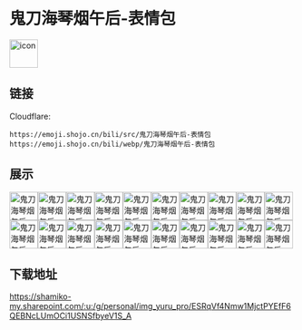 # 鬼刀海琴烟午后-表情包
<img src="https://emoji.shojo.cn/bili/src/鬼刀海琴烟午后-表情包/icon.png" width="50" height="50" alt="icon">

## 链接
Cloudflare:
```
https://emoji.shojo.cn/bili/src/鬼刀海琴烟午后-表情包
https://emoji.shojo.cn/bili/webp/鬼刀海琴烟午后-表情包
```
## 展示
<img src="https://emoji.shojo.cn/bili/src/鬼刀海琴烟午后-表情包/鬼刀海琴烟午后-表情包-OK.png" width="50" height="50" alt="鬼刀海琴烟午后-表情包-OK"><img src="https://emoji.shojo.cn/bili/src/鬼刀海琴烟午后-表情包/鬼刀海琴烟午后-表情包-震惊.png" width="50" height="50" alt="鬼刀海琴烟午后-表情包-震惊"><img src="https://emoji.shojo.cn/bili/src/鬼刀海琴烟午后-表情包/鬼刀海琴烟午后-表情包-着急.png" width="50" height="50" alt="鬼刀海琴烟午后-表情包-着急"><img src="https://emoji.shojo.cn/bili/src/鬼刀海琴烟午后-表情包/鬼刀海琴烟午后-表情包-无语.png" width="50" height="50" alt="鬼刀海琴烟午后-表情包-无语"><img src="https://emoji.shojo.cn/bili/src/鬼刀海琴烟午后-表情包/鬼刀海琴烟午后-表情包-投币.png" width="50" height="50" alt="鬼刀海琴烟午后-表情包-投币"><img src="https://emoji.shojo.cn/bili/src/鬼刀海琴烟午后-表情包/鬼刀海琴烟午后-表情包-润.png" width="50" height="50" alt="鬼刀海琴烟午后-表情包-润"><img src="https://emoji.shojo.cn/bili/src/鬼刀海琴烟午后-表情包/鬼刀海琴烟午后-表情包-摸鱼.png" width="50" height="50" alt="鬼刀海琴烟午后-表情包-摸鱼"><img src="https://emoji.shojo.cn/bili/src/鬼刀海琴烟午后-表情包/鬼刀海琴烟午后-表情包-泪目.png" width="50" height="50" alt="鬼刀海琴烟午后-表情包-泪目"><img src="https://emoji.shojo.cn/bili/src/鬼刀海琴烟午后-表情包/鬼刀海琴烟午后-表情包-哼.png" width="50" height="50" alt="鬼刀海琴烟午后-表情包-哼"><img src="https://emoji.shojo.cn/bili/src/鬼刀海琴烟午后-表情包/鬼刀海琴烟午后-表情包-害羞.png" width="50" height="50" alt="鬼刀海琴烟午后-表情包-害羞"><img src="https://emoji.shojo.cn/bili/src/鬼刀海琴烟午后-表情包/鬼刀海琴烟午后-表情包-干杯.png" width="50" height="50" alt="鬼刀海琴烟午后-表情包-干杯"><img src="https://emoji.shojo.cn/bili/src/鬼刀海琴烟午后-表情包/鬼刀海琴烟午后-表情包-饿饿.png" width="50" height="50" alt="鬼刀海琴烟午后-表情包-饿饿"><img src="https://emoji.shojo.cn/bili/src/鬼刀海琴烟午后-表情包/鬼刀海琴烟午后-表情包-逮捕.png" width="50" height="50" alt="鬼刀海琴烟午后-表情包-逮捕"><img src="https://emoji.shojo.cn/bili/src/鬼刀海琴烟午后-表情包/鬼刀海琴烟午后-表情包-呆滞.png" width="50" height="50" alt="鬼刀海琴烟午后-表情包-呆滞"><img src="https://emoji.shojo.cn/bili/src/鬼刀海琴烟午后-表情包/鬼刀海琴烟午后-表情包-聪明.png" width="50" height="50" alt="鬼刀海琴烟午后-表情包-聪明"><img src="https://emoji.shojo.cn/bili/src/鬼刀海琴烟午后-表情包/鬼刀海琴烟午后-表情包-吃桃子.png" width="50" height="50" alt="鬼刀海琴烟午后-表情包-吃桃子"><img src="https://emoji.shojo.cn/bili/src/鬼刀海琴烟午后-表情包/鬼刀海琴烟午后-表情包-暗中观察.png" width="50" height="50" alt="鬼刀海琴烟午后-表情包-暗中观察"><img src="https://emoji.shojo.cn/bili/src/鬼刀海琴烟午后-表情包/鬼刀海琴烟午后-表情包-安详.png" width="50" height="50" alt="鬼刀海琴烟午后-表情包-安详"><img src="https://emoji.shojo.cn/bili/src/鬼刀海琴烟午后-表情包/鬼刀海琴烟午后-表情包-爱你.png" width="50" height="50" alt="鬼刀海琴烟午后-表情包-爱你"><img src="https://emoji.shojo.cn/bili/src/鬼刀海琴烟午后-表情包/鬼刀海琴烟午后-表情包-WINK.png" width="50" height="50" alt="鬼刀海琴烟午后-表情包-WINK">

## 下载地址

https://shamiko-my.sharepoint.com/:u:/g/personal/img_yuru_pro/ESRqVf4Nmw1MjctPYEfF6QEBNcLUmOCi1USNSfbyeV1S_A